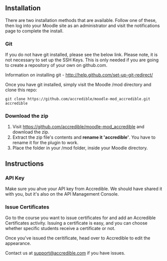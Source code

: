 ## Installation

There are two installation methods that are available. Follow one of these, then log into your Moodle site as an administrator and visit the notifications page to complete the install.

### Git

If you do not have git installed, please see the below link. Please note, it is not necessary to set up the SSH Keys. This is only needed if you are going to create a repository of your own on github.com.

Information on installing git - http://help.github.com/set-up-git-redirect/

Once you have git installed, simply visit the Moodle /mod directory and clone this repo:

    git clone https://github.com/accredible/moodle-mod_accredible.git accredible

### Download the zip

1. Visit https://github.com/accredible/moodle-mod_accredible and download the zip. 
2. Extract the zip file's contents and **rename it 'accredible'**. You have to rename it for the plugin to work.
3. Place the folder in your /mod folder, inside your Moodle directory.

## Instructions

### API Key

Make sure you ahve your API key from Accredible. We should have shared it with you, but it's also on the API Management Console.

### Issue Certificates

Go to the course you want to issue certificates for and add an Accredible Certificates activity. Issuing a certificate is easy, and you can choose whether specific students receive a certificate or not.

Once you've issued the ceritificate, head over to Accredible to edit the appearance.

Contact us at support@accredible.com if you have issues.
